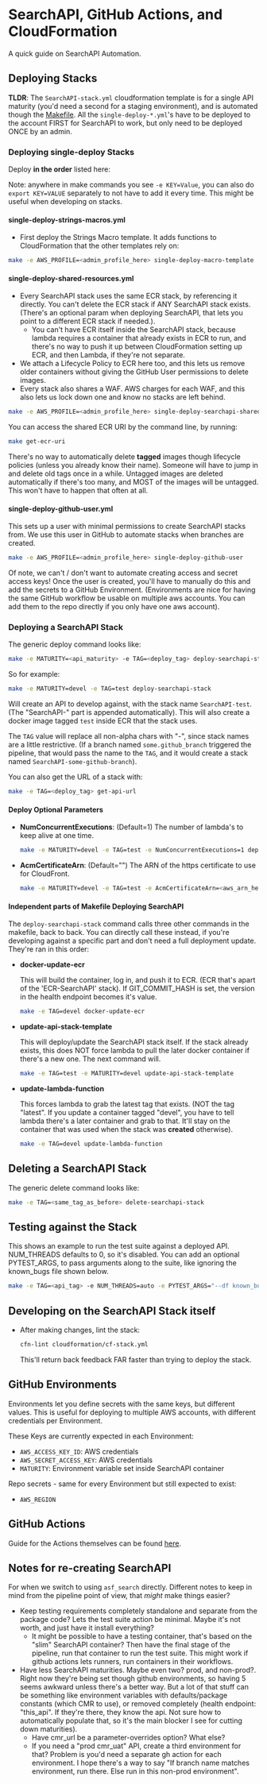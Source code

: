 # SearchAPI, GitHub Actions, and CloudFormation

A quick guide on SearchAPI Automation.

## Deploying Stacks

**TLDR**: The `SearchAPI-stack.yml` cloudformation template is for a single API maturity (you'd need a second for a staging environment), and is automated though the [Makefile](../Makefile). All the `single-deploy-*.yml`'s have to be deployed to the account FIRST for SearchAPI to work, but only need to be deployed ONCE by an admin.

### Deploying single-deploy Stacks

Deploy **in the order** listed here:

Note: anywhere in make commands you see `-e KEY=Value`, you can also do `export KEY=VALUE` separately to not have to add it every time. This might be useful when developing on stacks.

#### single-deploy-strings-macros.yml

- First deploy the Strings Macro template. It adds functions to CloudFormation that the other templates rely on:

```bash
make -e AWS_PROFILE=<admin_profile_here> single-deploy-macro-template
```

#### single-deploy-shared-resources.yml

- Every SearchAPI stack uses the same ECR stack, by referencing it directly. You can't delete the ECR stack if ANY SearchAPI stack exists. (There's an optional param when deploying SearchAPI, that lets you point to a different ECR stack if needed.).
  - You can't have ECR itself inside the SearchAPI stack, because lambda requires a container that already exists in ECR to run, and there's no way to push it up between CloudFormation setting up ECR, and then Lambda, if they're not separate.
- We attach a Lifecycle Policy to ECR here too, and this lets us remove older containers without giving the GitHub User permissions to delete images.
- Every stack also shares a WAF. AWS charges for each WAF, and this also lets us lock down one and know no stacks are left behind.

```bash
make -e AWS_PROFILE=<admin_profile_here> single-deploy-searchapi-shared-resources
```

You can access the shared ECR URI by the command line, by running:

```bash
make get-ecr-uri
```

There's no way to automatically delete **tagged** images though lifecycle policies (unless you already know their name). Someone will have to jump in and delete old tags once in a while. Untagged images are deleted automatically if there's too many, and MOST of the images will be untagged. This won't have to happen that often at all.

#### single-deploy-github-user.yml

This sets up a user with minimal permissions to create SearchAPI stacks from. We use this user in GitHub to automate stacks when branches are created.

```bash
make -e AWS_PROFILE=<admin_profile_here> single-deploy-github-user
```

Of note, we can't / don't want to automate creating access and secret access keys! Once the user is created, you'll have to manually do this and add the secrets to a GitHub Environment. (Environments are nice for having the same GitHub workflow be usable on multiple aws accounts. You can add them to the repo directly if you only have one aws account).

### Deploying a SearchAPI Stack

The generic deploy command looks like:

```bash
make -e MATURITY=<api_maturity> -e TAG=<deploy_tag> deploy-searchapi-stack
```

So for example:

```bash
make -e MATURITY=devel -e TAG=test deploy-searchapi-stack
```

Will create an API to develop against, with the stack name `SearchAPI-test`. (The "SearchAPI-" part is appended automatically). This will also create a docker image tagged `test` inside ECR that the stack uses.

The `TAG` value will replace all non-alpha chars with "-", since stack names are a little restrictive. (If a branch named `some.github_branch` triggered the pipeline, that would pass the name to the `TAG`, and it would create a stack named `SearchAPI-some-github-branch`).

You can also get the URL of a stack with:

```bash
make -e TAG=<deploy_tag> get-api-url
```

#### Deploy Optional Parameters

- **NumConcurrentExecutions**: (Default=1) The number of lambda's to keep alive at one time.

  ```bash
  make -e MATURITY=devel -e TAG=test -e NumConcurrentExecutions=1 deploy-searchapi-stack
  ```

- **AcmCertificateArn**: (Default="") The ARN of the https certificate to use for CloudFront.

  ```bash
  make -e MATURITY=devel -e TAG=test -e AcmCertificateArn=<aws_arn_here> deploy-searchapi-stack
  ```

#### Independent parts of Makefile Deploying SearchAPI

The `deploy-searchapi-stack` command calls three other commands in the makefile, back to back. You can directly call these instead, if you're developing against a specific part and don't need a full deployment update. They're ran in this order:

- **docker-update-ecr**

  This will build the container, log in, and push it to ECR. (ECR that's apart of the 'ECR-SearchAPI' stack). If GIT_COMMIT_HASH is set, the version in the health endpoint becomes it's value.

  ```bash
  make -e TAG=devel docker-update-ecr
  ```

- **update-api-stack-template**

  This will deploy/update the SearchAPI stack itself. If the stack already exists, this does NOT force lambda to pull the later docker container if there's a new one. The next command will.

  ```bash
  make -e TAG=test -e MATURITY=devel update-api-stack-template
  ```

- **update-lambda-function**

  This forces lambda to grab the latest tag that exists. (NOT the tag "latest". If you update a container tagged "devel", you have to tell lambda there's a later container and grab to that. It'll stay on the container that was used when the stack was **created** otherwise).

  ```bash
  make -e TAG=devel update-lambda-function
  ```

## Deleting a SearchAPI Stack

The generic delete command looks like:

```bash
make -e TAG=<same_tag_as_before> delete-searchapi-stack
```

## Testing against the Stack

This shows an example to run the test suite against a deployed API. NUM_THREADS defaults to 0, so it's disabled. You can add an optional PYTEST_ARGS, to pass arguments along to the suite, like ignoring the known_bugs file shown below.

```bash
make -e TAG=<api_tag> -e NUM_THREADS=auto -e PYTEST_ARGS="--df known_bugs" test-api
```

## Developing on the SearchAPI Stack itself

- After making changes, lint the stack:

  ```bash
  cfn-lint cloudformation/cf-stack.yml
  ```

  This'll return back feedback FAR faster than trying to deploy the stack.

## GitHub Environments

Environments let you define secrets with the same keys, but different values. This is useful for deploying to multiple AWS accounts, with different credentials per Environment.

These Keys are currently expected in each Environment:

- `AWS_ACCESS_KEY_ID`: AWS credentials
- `AWS_SECRET_ACCESS_KEY`: AWS credentials
- `MATURITY`: Environment variable set inside SearchAPI container

Repo secrets - same for every Environment but still expected to exist:

- `AWS_REGION`

## GitHub Actions

Guide for the Actions themselves can be found [here](./../.github/workflows/README.md).

## Notes for re-creating SearchAPI

For when we switch to using `asf_search` directly. Different notes to keep in mind from the pipeline point of view, that *might* make things easier?

- Keep testing requirements completely standalone and separate from the package code? Lets the test suite action be minimal. Maybe it's not worth, and just have it install everything?
  - It might be possible to have a testing container, that's based on the "slim" SearchAPI container? Then have the final stage of the pipeline, run that container to run the test suite. This might work if github actions lets runners, run containers in their workflows.
- Have less SearchAPI maturities. Maybe even two? prod, and non-prod?. Right now they're being set though github environments, so having 5 seems awkward unless there's a better way. But a lot of that stuff can be something like environment variables with defaults/package constants (which CMR to use), or removed completely (health endpoint: "this_api". If they're there, they know the api. Not sure how to automatically populate that, so it's the main blocker I see for cutting down maturities).
  - Have cmr_url be a parameter-overrides option? What else?
  - If you need a "prod cmr_uat" API, create a third environment for that? Problem is you'd need a separate gh action for each environment. I hope there's a way to say "If branch name matches environment, run there. Else run in this non-prod environment".
